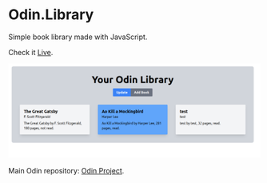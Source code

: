 # Odin.Library

Simple book library made with JavaScript.

Check it [Live](https://cesarbrancalhao.github.io/Odin.Library/).

![Alt text](https://github.com/cesarbrancalhao/Odin.Library/blob/main/src/assets/img/screenshot.png?raw=true)

Main Odin repository: [Odin Project](https://github.com/cesarbrancalhao/OdinProject).
